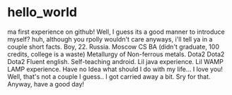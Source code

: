 # hello_world
ma first experience on github!
Well, I guess its a good manner to introduce myself? huh, although you rpolly wouldn't care anyways, i'll tell ya in a couple short facts. 
Boy, 22.
Russia. 
Moscow
CS BA (didn't graduate, 100 credits, college is a waste) 
Metallurgy of Non-ferrous metals. 
Dota2 Dota2 Dota2 
Fluent english. 
Self-teaching android. 
Lil java experience. 
Lil WAMP LAMP experience. 
Have no Idea what should I do with my life... 
I love you! 
Well, that's not a couple I guess.. I got carried away a bit. Sry for that. Anyway, have a good day!
